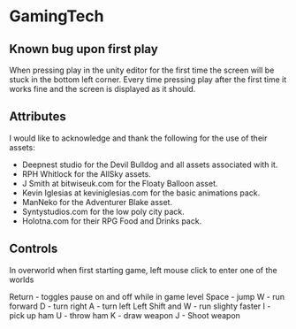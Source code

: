 # GamingTech

## Known bug upon first play

When pressing play in the unity editor for the first time the screen will be stuck in the bottom left corner. Every time pressing play after the first time
it works fine and the screen is displayed as it should.

## Attributes

I would like to acknowledge and thank the following for the use of their assets:
- Deepnest studio for the Devil Bulldog and all assets associated with it.
- RPH Whitlock for the AllSky assets.
- J Smith at bitwiseuk.com for the Floaty Balloon asset.
- Kevin Iglesias at keviniglesias.com for the basic animations pack.
- ManNeko for the Adventurer Blake asset.
- Syntystudios.com for the low poly city pack.
- Holotna.com for their RPG Food and Drinks pack.


## Controls

In overworld when first starting game, left mouse click to enter one of the worlds


Return - toggles pause on and off while in game level
Space - jump
W - run forward
D - turn right
A - turn left
Left Shift and W - run slighty faster
I - pick up ham
U - throw ham
K - draw weapon
J - Shoot weapon



